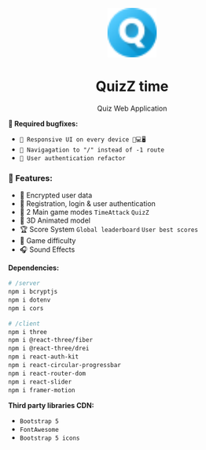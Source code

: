 <p align="center">
  <img width="100" src="./client/public/favicon.png" alt="favicon">
  <h1 align="center">QuizZ time</h1>
  <p align="center">Quiz Web Application</p>
</p>

**🔧 Required bugfixes:**

- `🛑 Responsive UI on every device 📱💻🖥`
- `🛑 Navigagation to "/" instead of -1 route`
- `🛑 User authentication refactor`

### 🎉 Features: 
- 🔐 Encrypted user data
- 👥 Registration, login & user authentication
- 👾 2 Main game modes `TimeAttack` `QuizZ`
- 🌈 3D Animated model
- 🏆 Score System `Global leaderboard` `User best scores`
- 🎲 Game difficulty
- 🎧 Sound Effects

**Dependencies:**
```bash
# /server
npm i bcryptjs
npm i dotenv
npm i cors
```
```bash
# /client
npm i three
npm i @react-three/fiber
npm i @react-three/drei
npm i react-auth-kit
npm i react-circular-progressbar
npm i react-router-dom
npm i react-slider
npm i framer-motion
```
**Third party libraries CDN:**
- `Bootstrap 5`
- `FontAwesome`
- `Bootstrap 5 icons`

